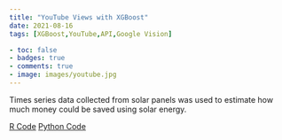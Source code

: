 ```yaml
---
title: "YouTube Views with XGBoost"
date: 2021-08-16
tags: [XGBoost,YouTube,API,Google Vision]

- toc: false
- badges: true
- comments: true
- image: images/youtube.jpg
---
```


Times series data collected from solar panels was used to estimate how much money could be saved using solar energy.  

[R Code](https://jmmerrell.github.io/solar_AR1/solar_project.R)
[Python Code](https://jmmerrell.github.io/solar_AR1/solar_project.py)

